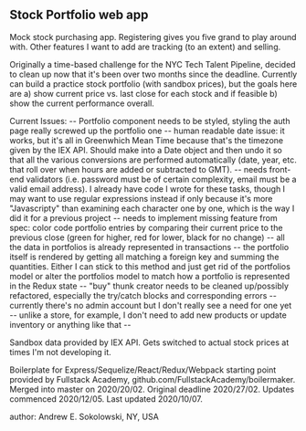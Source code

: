 ## Stock Portfolio web app

Mock stock purchasing app. Registering gives you five grand to play around with.
Other features I want to add are tracking (to an extent) and selling.

Originally a time-based challenge for the NYC Tech Talent Pipeline, decided to
clean up now that it's been over two months since the deadline.  Currently
can build a practice stock portfolio (with sandbox prices), but the goals here
are a) show current price vs. last close for each stock and if feasible b)
show the current performance overall.

Current Issues:
  -- Portfolio component needs to be styled, styling the auth page really
     screwed up the portfolio one
  -- human readable date issue: it works, but it's all in Greenwhich Mean Time
     because that's the timezone given by the IEX API. Should make into a
     Date object and then undo it so that all the various conversions are
     performed automatically (date, year, etc. that roll over when hours are
     added or subtracted to GMT).
  -- needs front-end validators (i.e. password must be of certain complexity,
     email must be a valid email address). I already have code I wrote for
     these tasks, though I may want to use regular expressions instead if only
     because it's more "Javascripty" than examining each character one by one,
     which is the way I did it for a previous project
  -- needs to implement missing feature from spec: color code portfolio entries
     by comparing their current price to the previous close (green for higher,
     red for lower, black for no change)
  -- all the data in portfolios is already represented in transactions -- the
     portfolio itself is rendered by getting all matching a foreign key
     and summing the quantities. Either I can stick to this method and just
     get rid of the portfolios model or alter the portfolios model to match
     how a portfolio is represented in the Redux state
  -- "buy" thunk creator needs to be cleaned up/possibly refactored, especially
     the try/catch blocks and corresponding errors
  -- currently there's no admin account but I don't really see a need for one
     yet -- unlike a store, for example, I don't need to add new products or
     update inventory or anything like that -- 

Sandbox data provided by IEX API. Gets switched to actual stock prices at times
I'm not developing it.

Boilerplate for Express/Sequelize/React/Redux/Webpack starting point provided
by Fullstack Academy, github.com/FullstackAcademy/boilermaker.  Merged into
master on 2020/20/02. Original deadline 2020/27/02. Updates commenced
2020/12/05. Last updated 2020/10/07.

author: Andrew E. Sokolowski, NY, USA
